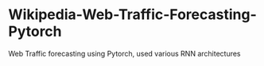 # Wikipedia-Web-Traffic-Forecasting-Pytorch
Web Traffic forecasting using Pytorch, used various RNN architectures
